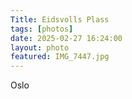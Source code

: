 ```yaml
---
Title: Eidsvolls Plass
tags: [photos]
date: 2025-02-27 16:24:00
layout: photo
featured: IMG_7447.jpg
---
```

Oslo
